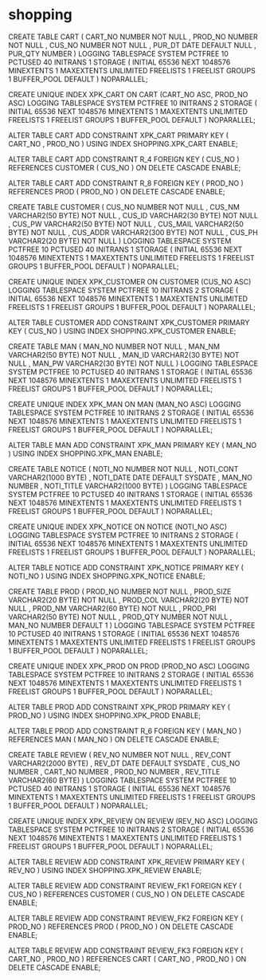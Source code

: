 # shopping
CREATE TABLE CART 
(
  CART_NO NUMBER NOT NULL 
, PROD_NO NUMBER NOT NULL 
, CUS_NO NUMBER NOT NULL 
, PUR_DT DATE DEFAULT NULL 
, PUR_QTY NUMBER 
) 
LOGGING 
TABLESPACE SYSTEM 
PCTFREE 10 
PCTUSED 40 
INITRANS 1 
STORAGE 
( 
  INITIAL 65536 
  NEXT 1048576 
  MINEXTENTS 1 
  MAXEXTENTS UNLIMITED 
  FREELISTS 1 
  FREELIST GROUPS 1 
  BUFFER_POOL DEFAULT 
) 
NOPARALLEL;

CREATE UNIQUE INDEX XPK_CART ON CART (CART_NO ASC, PROD_NO ASC) 
LOGGING 
TABLESPACE SYSTEM 
PCTFREE 10 
INITRANS 2 
STORAGE 
( 
  INITIAL 65536 
  NEXT 1048576 
  MINEXTENTS 1 
  MAXEXTENTS UNLIMITED 
  FREELISTS 1 
  FREELIST GROUPS 1 
  BUFFER_POOL DEFAULT 
) 
NOPARALLEL;

ALTER TABLE CART
ADD CONSTRAINT XPK_CART PRIMARY KEY 
(
  CART_NO 
, PROD_NO 
)
USING INDEX SHOPPING.XPK_CART
ENABLE;

ALTER TABLE CART
ADD CONSTRAINT R_4 FOREIGN KEY
(
  CUS_NO 
)
REFERENCES CUSTOMER
(
  CUS_NO 
)
ON DELETE CASCADE ENABLE;

ALTER TABLE CART
ADD CONSTRAINT R_8 FOREIGN KEY
(
  PROD_NO 
)
REFERENCES PROD
(
  PROD_NO 
)
ON DELETE CASCADE ENABLE;

CREATE TABLE CUSTOMER 
(
  CUS_NO NUMBER NOT NULL 
, CUS_NM VARCHAR2(50 BYTE) NOT NULL 
, CUS_ID VARCHAR2(30 BYTE) NOT NULL 
, CUS_PW VARCHAR2(50 BYTE) NOT NULL 
, CUS_MAIL VARCHAR2(50 BYTE) NOT NULL 
, CUS_ADDR VARCHAR2(300 BYTE) NOT NULL 
, CUS_PH VARCHAR2(20 BYTE) NOT NULL 
) 
LOGGING 
TABLESPACE SYSTEM 
PCTFREE 10 
PCTUSED 40 
INITRANS 1 
STORAGE 
( 
  INITIAL 65536 
  NEXT 1048576 
  MINEXTENTS 1 
  MAXEXTENTS UNLIMITED 
  FREELISTS 1 
  FREELIST GROUPS 1 
  BUFFER_POOL DEFAULT 
) 
NOPARALLEL;

CREATE UNIQUE INDEX XPK_CUSTOMER ON CUSTOMER (CUS_NO ASC) 
LOGGING 
TABLESPACE SYSTEM 
PCTFREE 10 
INITRANS 2 
STORAGE 
( 
  INITIAL 65536 
  NEXT 1048576 
  MINEXTENTS 1 
  MAXEXTENTS UNLIMITED 
  FREELISTS 1 
  FREELIST GROUPS 1 
  BUFFER_POOL DEFAULT 
) 
NOPARALLEL;

ALTER TABLE CUSTOMER
ADD CONSTRAINT XPK_CUSTOMER PRIMARY KEY 
(
  CUS_NO 
)
USING INDEX SHOPPING.XPK_CUSTOMER
ENABLE;

CREATE TABLE MAN 
(
  MAN_NO NUMBER NOT NULL 
, MAN_NM VARCHAR2(50 BYTE) NOT NULL 
, MAN_ID VARCHAR2(30 BYTE) NOT NULL 
, MAN_PW VARCHAR2(30 BYTE) NOT NULL 
) 
LOGGING 
TABLESPACE SYSTEM 
PCTFREE 10 
PCTUSED 40 
INITRANS 1 
STORAGE 
( 
  INITIAL 65536 
  NEXT 1048576 
  MINEXTENTS 1 
  MAXEXTENTS UNLIMITED 
  FREELISTS 1 
  FREELIST GROUPS 1 
  BUFFER_POOL DEFAULT 
) 
NOPARALLEL;

CREATE UNIQUE INDEX XPK_MAN ON MAN (MAN_NO ASC) 
LOGGING 
TABLESPACE SYSTEM 
PCTFREE 10 
INITRANS 2 
STORAGE 
( 
  INITIAL 65536 
  NEXT 1048576 
  MINEXTENTS 1 
  MAXEXTENTS UNLIMITED 
  FREELISTS 1 
  FREELIST GROUPS 1 
  BUFFER_POOL DEFAULT 
) 
NOPARALLEL;

ALTER TABLE MAN
ADD CONSTRAINT XPK_MAN PRIMARY KEY 
(
  MAN_NO 
)
USING INDEX SHOPPING.XPK_MAN
ENABLE;

CREATE TABLE NOTICE 
(
  NOTI_NO NUMBER NOT NULL 
, NOTI_CONT VARCHAR2(1000 BYTE) 
, NOTI_DATE DATE DEFAULT SYSDATE 
, MAN_NO NUMBER 
, NOTI_TITLE VARCHAR2(1000 BYTE) 
) 
LOGGING 
TABLESPACE SYSTEM 
PCTFREE 10 
PCTUSED 40 
INITRANS 1 
STORAGE 
( 
  INITIAL 65536 
  NEXT 1048576 
  MINEXTENTS 1 
  MAXEXTENTS UNLIMITED 
  FREELISTS 1 
  FREELIST GROUPS 1 
  BUFFER_POOL DEFAULT 
) 
NOPARALLEL;

CREATE UNIQUE INDEX XPK_NOTICE ON NOTICE (NOTI_NO ASC) 
LOGGING 
TABLESPACE SYSTEM 
PCTFREE 10 
INITRANS 2 
STORAGE 
( 
  INITIAL 65536 
  NEXT 1048576 
  MINEXTENTS 1 
  MAXEXTENTS UNLIMITED 
  FREELISTS 1 
  FREELIST GROUPS 1 
  BUFFER_POOL DEFAULT 
) 
NOPARALLEL;

ALTER TABLE NOTICE
ADD CONSTRAINT XPK_NOTICE PRIMARY KEY 
(
  NOTI_NO 
)
USING INDEX SHOPPING.XPK_NOTICE
ENABLE;

CREATE TABLE PROD 
(
  PROD_NO NUMBER NOT NULL 
, PROD_SIZE VARCHAR2(20 BYTE) NOT NULL 
, PROD_COL VARCHAR2(20 BYTE) NOT NULL 
, PROD_NM VARCHAR2(60 BYTE) NOT NULL 
, PROD_PRI VARCHAR2(50 BYTE) NOT NULL 
, PROD_QTY NUMBER NOT NULL 
, MAN_NO NUMBER DEFAULT 1 
) 
LOGGING 
TABLESPACE SYSTEM 
PCTFREE 10 
PCTUSED 40 
INITRANS 1 
STORAGE 
( 
  INITIAL 65536 
  NEXT 1048576 
  MINEXTENTS 1 
  MAXEXTENTS UNLIMITED 
  FREELISTS 1 
  FREELIST GROUPS 1 
  BUFFER_POOL DEFAULT 
) 
NOPARALLEL;

CREATE UNIQUE INDEX XPK_PROD ON PROD (PROD_NO ASC) 
LOGGING 
TABLESPACE SYSTEM 
PCTFREE 10 
INITRANS 2 
STORAGE 
( 
  INITIAL 65536 
  NEXT 1048576 
  MINEXTENTS 1 
  MAXEXTENTS UNLIMITED 
  FREELISTS 1 
  FREELIST GROUPS 1 
  BUFFER_POOL DEFAULT 
) 
NOPARALLEL;

ALTER TABLE PROD
ADD CONSTRAINT XPK_PROD PRIMARY KEY 
(
  PROD_NO 
)
USING INDEX SHOPPING.XPK_PROD
ENABLE;

ALTER TABLE PROD
ADD CONSTRAINT R_6 FOREIGN KEY
(
  MAN_NO 
)
REFERENCES MAN
(
  MAN_NO 
)
ON DELETE CASCADE ENABLE;

CREATE TABLE REVIEW 
(
  REV_NO NUMBER NOT NULL 
, REV_CONT VARCHAR2(2000 BYTE) 
, REV_DT DATE DEFAULT SYSDATE 
, CUS_NO NUMBER 
, CART_NO NUMBER 
, PROD_NO NUMBER 
, REV_TITLE VARCHAR2(60 BYTE) 
) 
LOGGING 
TABLESPACE SYSTEM 
PCTFREE 10 
PCTUSED 40 
INITRANS 1 
STORAGE 
( 
  INITIAL 65536 
  NEXT 1048576 
  MINEXTENTS 1 
  MAXEXTENTS UNLIMITED 
  FREELISTS 1 
  FREELIST GROUPS 1 
  BUFFER_POOL DEFAULT 
) 
NOPARALLEL;

CREATE UNIQUE INDEX XPK_REVIEW ON REVIEW (REV_NO ASC) 
LOGGING 
TABLESPACE SYSTEM 
PCTFREE 10 
INITRANS 2 
STORAGE 
( 
  INITIAL 65536 
  NEXT 1048576 
  MINEXTENTS 1 
  MAXEXTENTS UNLIMITED 
  FREELISTS 1 
  FREELIST GROUPS 1 
  BUFFER_POOL DEFAULT 
) 
NOPARALLEL;

ALTER TABLE REVIEW
ADD CONSTRAINT XPK_REVIEW PRIMARY KEY 
(
  REV_NO 
)
USING INDEX SHOPPING.XPK_REVIEW
ENABLE;

ALTER TABLE REVIEW
ADD CONSTRAINT REVIEW_FK1 FOREIGN KEY
(
  CUS_NO 
)
REFERENCES CUSTOMER
(
  CUS_NO 
)
ON DELETE CASCADE ENABLE;

ALTER TABLE REVIEW
ADD CONSTRAINT REVIEW_FK2 FOREIGN KEY
(
  PROD_NO 
)
REFERENCES PROD
(
  PROD_NO 
)
ON DELETE CASCADE ENABLE;

ALTER TABLE REVIEW
ADD CONSTRAINT REVIEW_FK3 FOREIGN KEY
(
  CART_NO 
, PROD_NO 
)
REFERENCES CART
(
  CART_NO 
, PROD_NO 
)
ON DELETE CASCADE ENABLE;
